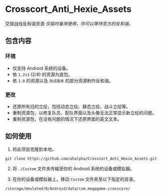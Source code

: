 # Crosscort_Anti_Hexie_Assets
交错战线反和谐资源
*仅临时备用使用，你可以等待官方的反和谐。*

## 包含内容
### 环境
- 仅支持 Android 系统的设备。
- 依 `1.2v3` (2/8) 的资源为底包。
- 依 `1.0` 的资源以及 `测试版本` 的部分资源制作反和谐。

### 更改
- 还原所有旧的立绘，包括动态立绘、静态立绘、战斗立绘等。
- 重制资源包，以修复队员、配队界面以及头像无法正常显示新立绘的问题。
- 重制资源包，在没有问题的情况下还原界面的英文文本。

## 如何使用

01. 将此项目克隆到本地。
```
git clone https://github.com/ahalpha/Crosscort_Anti_Hexie_Assets.git
```
02. 将 `./Custom` 文件夹传输至你的 Android 系统的设备或模拟器。

03. 在你的设备或模拟器上，移动 `Custom` 文件夹至以下指定的目录。
```
/storage/emulated/0/Android/data/com.megagame.crosscore/
```

